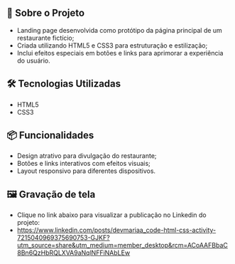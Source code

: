 ## 📂 Sobre o Projeto

* Landing page desenvolvida como protótipo da página principal de um restaurante fictício;
* Criada utilizando HTML5 e CSS3 para estruturação e estilização;
* Inclui efeitos especiais em botões e links para aprimorar a experiência do usuário.
  
## 🛠 Tecnologias Utilizadas

* HTML5
* CSS3
  
## 📦 Funcionalidades

* Design atrativo para divulgação do restaurante;
* Botões e links interativos com efeitos visuais;
* Layout responsivo para diferentes dispositivos.
  
## 🖼 Gravação de tela
* Clique no link abaixo para visualizar a publicação no Linkedin do projeto:
* https://www.linkedin.com/posts/devmariaa_code-html-css-activity-7215040969375690753-GJKF?utm_source=share&utm_medium=member_desktop&rcm=ACoAAFBbaC8Bn6QzHbRQLXVA9aNqlNFFiNAbLEw
